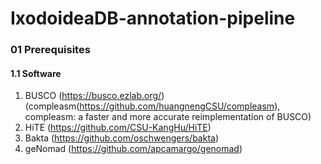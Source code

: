 # IxodoideaDB-annotation-pipeline

### 01 Prerequisites
#### 1.1 Software
1. BUSCO (https://busco.ezlab.org/) (compleasm(https://github.com/huangnengCSU/compleasm), compleasm: a faster and more accurate reimplementation of BUSCO)
2. HiTE (https://github.com/CSU-KangHu/HiTE)
3. Bakta (https://github.com/oschwengers/bakta)
4. geNomad (https://github.com/apcamargo/genomad)
